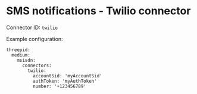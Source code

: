 # SMS notifications - Twilio connector
Connector ID: `twilio`

Example configuration:
```
threepid:
  medium:
    msisdn:
      connectors:
        twilio:
          accountSid: 'myAccountSid'
          authToken: 'myAuthToken'
          number: '+123456789'

```
